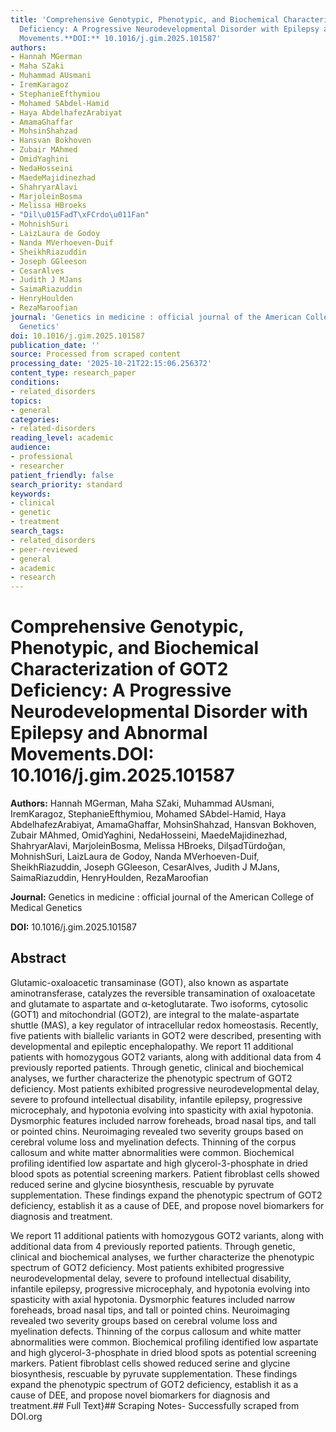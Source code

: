 ```yaml
---
title: 'Comprehensive Genotypic, Phenotypic, and Biochemical Characterization of GOT2
  Deficiency: A Progressive Neurodevelopmental Disorder with Epilepsy and Abnormal
  Movements.**DOI:** 10.1016/j.gim.2025.101587'
authors:
- Hannah MGerman
- Maha SZaki
- Muhammad AUsmani
- IremKaragoz
- StephanieEfthymiou
- Mohamed SAbdel-Hamid
- Haya AbdelhafezArabiyat
- AmamaGhaffar
- MohsinShahzad
- Hansvan Bokhoven
- Zubair MAhmed
- OmidYaghini
- NedaHosseini
- MaedeMajidinezhad
- ShahryarAlavi
- MarjoleinBosma
- Melissa HBroeks
- "Dil\u015FadT\xFCrdo\u011Fan"
- MohnishSuri
- LaizLaura de Godoy
- Nanda MVerhoeven-Duif
- SheikhRiazuddin
- Joseph GGleeson
- CesarAlves
- Judith J MJans
- SaimaRiazuddin
- HenryHoulden
- RezaMaroofian
journal: 'Genetics in medicine : official journal of the American College of Medical
  Genetics'
doi: 10.1016/j.gim.2025.101587
publication_date: ''
source: Processed from scraped content
processing_date: '2025-10-21T22:15:06.256372'
content_type: research_paper
conditions:
- related_disorders
topics:
- general
categories:
- related-disorders
reading_level: academic
audience:
- professional
- researcher
patient_friendly: false
search_priority: standard
keywords:
- clinical
- genetic
- treatment
search_tags:
- related_disorders
- peer-reviewed
- general
- academic
- research
---
```


# Comprehensive Genotypic, Phenotypic, and Biochemical Characterization of GOT2 Deficiency: A Progressive Neurodevelopmental Disorder with Epilepsy and Abnormal Movements.**DOI:** 10.1016/j.gim.2025.101587

**Authors:** Hannah MGerman, Maha SZaki, Muhammad AUsmani, IremKaragoz, StephanieEfthymiou, Mohamed SAbdel-Hamid, Haya AbdelhafezArabiyat, AmamaGhaffar, MohsinShahzad, Hansvan Bokhoven, Zubair MAhmed, OmidYaghini, NedaHosseini, MaedeMajidinezhad, ShahryarAlavi, MarjoleinBosma, Melissa HBroeks, DilşadTürdoğan, MohnishSuri, LaizLaura de Godoy, Nanda MVerhoeven-Duif, SheikhRiazuddin, Joseph GGleeson, CesarAlves, Judith J MJans, SaimaRiazuddin, HenryHoulden, RezaMaroofian

**Journal:** Genetics in medicine : official journal of the American College of Medical Genetics

**DOI:** 10.1016/j.gim.2025.101587

## Abstract

Glutamic-oxaloacetic transaminase (GOT), also known as aspartate aminotransferase, catalyzes the reversible transamination of oxaloacetate and glutamate to aspartate and α-ketoglutarate. Two isoforms, cytosolic (GOT1) and mitochondrial (GOT2), are integral to the malate-aspartate shuttle (MAS), a key regulator of intracellular redox homeostasis. Recently, five patients with biallelic variants in GOT2 were described, presenting with developmental and epileptic encephalopathy.
We report 11 additional patients with homozygous GOT2 variants, along with additional data from 4 previously reported patients. Through genetic, clinical and biochemical analyses, we further characterize the phenotypic spectrum of GOT2 deficiency.
Most patients exhibited progressive neurodevelopmental delay, severe to profound intellectual disability, infantile epilepsy, progressive microcephaly, and hypotonia evolving into spasticity with axial hypotonia. Dysmorphic features included narrow foreheads, broad nasal tips, and tall or pointed chins. Neuroimaging revealed two severity groups based on cerebral volume loss and myelination defects. Thinning of the corpus callosum and white matter abnormalities were common. Biochemical profiling identified low aspartate and high glycerol-3-phosphate in dried blood spots as potential screening markers. Patient fibroblast cells showed reduced serine and glycine biosynthesis, rescuable by pyruvate supplementation.
These findings expand the phenotypic spectrum of GOT2 deficiency, establish it as a cause of DEE, and propose novel biomarkers for diagnosis and treatment.

We report 11 additional patients with homozygous GOT2 variants, along with additional data from 4 previously reported patients. Through genetic, clinical and biochemical analyses, we further characterize the phenotypic spectrum of GOT2 deficiency.
Most patients exhibited progressive neurodevelopmental delay, severe to profound intellectual disability, infantile epilepsy, progressive microcephaly, and hypotonia evolving into spasticity with axial hypotonia. Dysmorphic features included narrow foreheads, broad nasal tips, and tall or pointed chins. Neuroimaging revealed two severity groups based on cerebral volume loss and myelination defects. Thinning of the corpus callosum and white matter abnormalities were common. Biochemical profiling identified low aspartate and high glycerol-3-phosphate in dried blood spots as potential screening markers. Patient fibroblast cells showed reduced serine and glycine biosynthesis, rescuable by pyruvate supplementation.
These findings expand the phenotypic spectrum of GOT2 deficiency, establish it as a cause of DEE, and propose novel biomarkers for diagnosis and treatment.## Full Text}## Scraping Notes- Successfully scraped from DOI.org